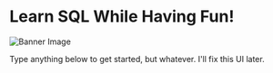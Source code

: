 # Learn SQL While Having Fun!

![Banner Image](public/banner4.png)

Type anything below to get started, but whatever. I'll fix this UI later.
